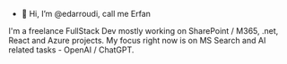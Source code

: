 - 👋 Hi, I’m @edarroudi, call me Erfan

I'm a freelance FullStack Dev mostly working on SharePoint / M365, .net, React and Azure projects. 
My focus right now is on MS Search and AI related tasks - OpenAI / ChatGPT.

<!---
edarroudi/edarroudi is a ✨ special ✨ repository because its `README.md` (this file) appears on your GitHub profile.
You can click the Preview link to take a look at your changes.
--->

